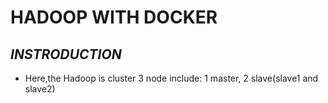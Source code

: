 # HADOOP WITH DOCKER
## *INSTRODUCTION*
* Here,the Hadoop is cluster 3 node include: 1 master, 2 slave(slave1 and slave2)
